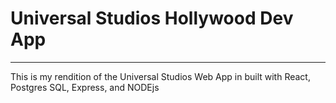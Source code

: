 # Universal Studios Hollywood Dev App

---

This is my rendition of the Universal Studios Web App in built with React, Postgres SQL, Express, and NODEjs
